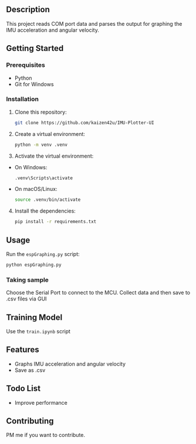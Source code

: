 ## Description
This project reads COM port data and parses the output for graphing the IMU acceleration and angular velocity.

## Getting Started

### Prerequisites
- Python
- Git for Windows

### Installation
1. Clone this repository:
   ```bash
   git clone https://github.com/kaizen42u/IMU-Plotter-UI
   ```

2. Create a virtual environment:
    ```bash
    python -m venv .venv
    ```

3. Activate the virtual environment: 
- On Windows:
    ```bash
    .venv\Scripts\activate
    ```
- On macOS/Linux:
    ```bash
    source .venv/bin/activate
    ```

4. Install the dependencies:
    ```bash
    pip install -r requirements.txt
    ```

## Usage
Run the `espGraphing.py` script:
```bash
python espGraphing.py
```

### Taking sample
Choose the Serial Port to connect to the MCU. Collect data and then save to .csv files via GUI

## Training Model
Use the `train.ipynb` script

## Features
- Graphs IMU acceleration and angular velocity
- Save as .csv

## Todo List
- Improve performance

## Contributing
PM me if you want to contribute.